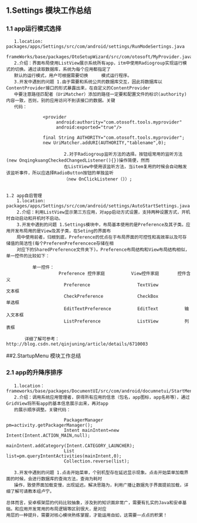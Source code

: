 ## 1.Settings 模块工作总结
### 1.1 app运行模式选择
       1.location:  packages/apps/Settings/src/com/android/settings/RunModeSertings.java
                    frameWorks/base/packages/OtoSetupWizard/src/com/otosoft/MyProvider.java
       2.介绍：界面布局使用ListView展示系统所有app，itm中使用Radiogroup实现运行模式的切换。通过读取数据库，系统为每个应用都指定了
       默认的运行模式，用户可根据需要切换     模式运行程序。
       3.开发中遇到的问题 1.由于需要和系统公共的数据库交互，因此将数据库以ContentProvider接口的形式暴露出来，在自定义的ContentProvider 
       中要注意路径匹配者（UriMatcher）添加的路径一定要和配置文件的标识(authority)内容一致，否则，别的应用访问不到该接口的数据。关键
       代码：
                                       
                  <provider  
                       android:authority="com.otosoft.tools.myprovider"
                       android:exported="true"/>

                  final String AUTHORITY="com.otosoft.tools.myprovider";
                  new UriMatcher.addURI(AUTHORITY,"tablename",0);
                       
                          2.对于Radiogroup监听方法的选择。按钮组常用的监听方法(new OnqingkuangCheckedChangedListener(){})操作简便，然而
                          在ListView中使用该监听方法，当item复用的时候会自动触发该监听事件，所以应选择RadioButton按钮的单独监听
                          （new OnClickListener（)）;


    1.2 app自启管理
        1.location: packages/apps/Settings/src/com/android/settings/AutoStartSettings.java 
        2.介绍：利用ListView显示第三方应用，对app启动方式设置，支持两种设置方式，开机时自动启动和开机时不启动。
        3.开发中遇到的问题 1.Settings模块中，布局基本使用的是Preference及其子类。应用开发布局用的是View及其子类，在Seting的界面布
        局中使用前者，归根到底，Preference的优点在于布局界面的可控性和高效率以及可存储值的简洁性(每个PreferenPreferencece存储在相
        对应下的SharedPreference文件夹下)。Preference布局结构和View布局结构相似，单一控件的比较如下：                                

              单一控件：
                        Preference 控件家庭          View控件家庭       控件含义
                          Preference                  TextView           文本框
                          CheckPreference             CheckBox           单选框
                          EditTextPreference          EditText          输入文本框 
                          ListPreference              ListView          列表框
          
           详细了解可参考：http://blog.csdn.net/qinjuning/article/details/6710003

##2.StartupMenu 模块工作总结
###   2.1 app的升降序排序
       1.location：frameworks/base/packages/DocumentUI/src/com/android/documnetui/StartMenuActivity.java
       2.介绍：调用系统应用管理者，获得所有应用的信息（包名，app图标，app名称等），通过GridView将所有app的基本信息展示出来，再对app
       的展示顺序调整。关键代码：

                          PackagerManager pm=activity.getPackagerManager();
                          Intent mainIntent=new Intent(Intent.ACTION_MAIN,null);
                          mainIntent.addCategory(Intent.CATEGORY_LAUNCHER);
                          List list=pm.queryIntentActivities(mainIntent,0);
                          Collection.reverse(list);

       3.开发中遇到的问题 1.点击开始菜单，个别机型存在延迟显示现象。点击开始菜单加载界面的时候，会进行数据库的查询方法，查询为耗时
       操作，致使界面加载变慢，出现延迟。解决思路为，利用广播让数据先于界面提前加载，详细了解可请教本组卢宁。

    总体而言，安卓框架层的代码比较抽象，涉及到的知识面非常广，需要有扎实的Java和安卓基础。和应用开发常用的布局逻辑等区别很大，是对应
    用层的一种提升，需要对核心模块熟练掌握，才能运用自如，这需要一点点的积累！
